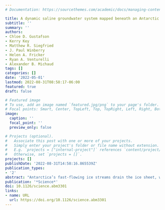 ```yaml
---
# Documentation: https://sourcethemes.com/academic/docs/managing-content/

title: A dynamic saline groundwater system mapped beneath an Antarctic ice stream
subtitle: ''
summary: ''
authors:
- Chloe D. Gustafson
- Kerry Key
- Matthew R. Siegfried
- J. Paul Winberry
- Helen A. Fricker
- Ryan A. Venturelli
- Alexander B. Michaud
tags: []
categories: []
date: '2022-05-01'
lastmod: 2022-08-31T08:58:17-06:00
featured: true
draft: false

# Featured image
# To use, add an image named `featured.jpg/png` to your page's folder.
# Focal points: Smart, Center, TopLeft, Top, TopRight, Left, Right, BottomLeft, Bottom, BottomRight.
image:
  caption: ''
  focal_point: ''
  preview_only: false

# Projects (optional).
#   Associate this post with one or more of your projects.
#   Simply enter your project's folder or file name without extension.
#   E.g. `projects = ["internal-project"]` references `content/project/deep-learning/index.md`.
#   Otherwise, set `projects = []`.
projects: []
publishDate: '2022-08-31T14:58:16.865539Z'
publication_types:
- '2'
abstract: "Antarctica’s fast-flowing ice streams drain the ice sheet, with their velocity modulated by subglacial water systems. Current knowledge of these water systems is limited to the shallow portions near the ice-bed interface, but hypothesized deeper groundwater could also influence ice streaming. Here, we use magnetotelluric and passive seismic data from Whillans Ice Stream, West Antarctica, to provide the first observations of deep sub–ice stream groundwater. Our data reveal a volume of groundwater within a >1-kilometer-thick sedimentary basin that is more than an order of magnitude larger than the known subglacial system. A vertical salinity gradient indicates exchange between paleo seawater at depth and contemporary basal meltwater above. Our results provide new constraints for subglacial water systems that affect ice streaming and subglacial biogeochemical processes."
publication: '*Science*'
doi: 10.1126/science.abm3301
links:
- name: URL
  url: https://doi.org/10.1126/science.abm3301
---
```

